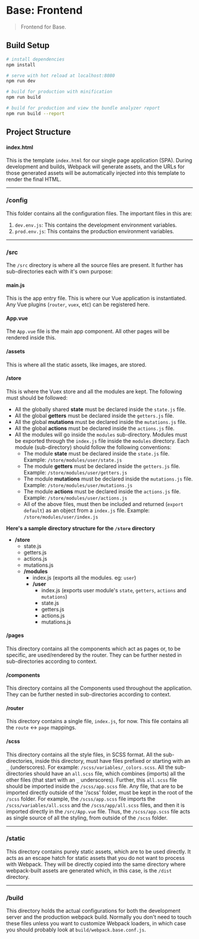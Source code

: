 # Base: Frontend

> Frontend for Base.

## Build Setup

``` bash
# install dependencies
npm install

# serve with hot reload at localhost:8080
npm run dev

# build for production with minification
npm run build

# build for production and view the bundle analyzer report
npm run build --report
```

## Project Structure

#### index.html
This is the template `index.html` for our single page application (SPA). During development and builds, Webpack will generate assets, and the URLs for those generated assets will be automatically injected into this template to render the final HTML.

-------------

### /config
This folder contains all the configuration files. The important files in this are: 
1. `dev.env.js`: This contains the development environment variables.
1. `prod.env.js`: This contains the production environment variables.

-------------

### /src
The `/src` directory is where all the source files are present. It further has sub-directories each with it's own purpose:

#### main.js
This is the app entry file. This is where our Vue application is instantiated. Any Vue plugins (`router`, `vuex`, etc) can be registered here.

#### App.vue
The `App.vue` file is the main app component. All other pages will be rendered inside this.

#### /assets
This is where all the static assets, like images, are stored.

#### /store
This is where the Vuex store and all the modules are kept. The following must should be followed:
- All the globally shared **state** must be declared inside the `state.js` file.
- All the global **getters** must be declared inside the `getters.js` file.
- All the global **mutations** must be declared inside the `mutations.js` file.
- All the global **actions** must be declared inside the `actions.js` file.
- All the modules will go inside the `modules` sub-directory. Modules must be exported through the `index.js` file inside the `modules` directory. Each module (sub-directory) should follow the following conventions:
  - The module **state** must be declared inside the `state.js` file. Example: `/store/modules/user/state.js`
  - The module **getters** must be declared inside the `getters.js` file. Example: `/store/modules/user/getters.js`
  - The module **mutations** must be declared inside the `mutations.js` file. Example: `/store/modules/user/mutations.js`
  - The module **actions** must be declared inside the `actions.js` file. Example: `/store/modules/user/actions.js`
  - All of the above files, must then be included and returned (`export default`) as an object from a `index.js` file. Example: `/store/modules/user/index.js`
  
**Here's a sample directory structure for the `/store` directory**
-  **/store**
    - state.js
    - getters.js
    - actions.js
    - mutations.js
    - **/modules**
      - index.js (exports all the modules. eg: `user`)
      - **/user**
        - index.js (exports user module's `state`, `getters`, `actions` and `mutations`)
        - state.js
        - getters.js
        - actions.js
        - mutations.js

#### /pages
This directory contains all the components which act as pages or, to be specific, are used/rendered by the router. They can be further nested in sub-directories according to context. 

#### /components
This directory contains all the Components used throughout the application. They can be further nested in sub-directories according to context.

#### /router
This directory contains a single file, `index.js`, for now. This file contains all the `route` <-> `page` mappings.

#### /scss
This directory contains all the style files, in SCSS format.
All the sub-directories, inside this directory, must have files prefixed or starting with an `_` (underscores). For example: `/scss/variables/_colors.scss`. All the sub-directories should have an `all.scss` file, which combines (imports) all the other files (that start with an `_` underscores). Further, this `all.scss` file should be imported inside the `/scss/app.scss` file. Any file, that are to be imported directly outside of the '/scss' folder, must be kept in the root of the `/scss` folder. For example, the `/scss/app.scss` file imports the `/scss/variables/all.scss` and the `/scss/app/all.scss` files, and then it is imported directly in the `/src/App.vue` file. Thus, the `/scss/app.scss` file acts as single source of all the styling, from outside of the `/scss` folder.  

-------------

### /static
This directory contains purely static assets, which are to be used directly. It acts as an escape hatch for static assets that you do not want to process with Webpack. They will be directly copied into the same directory where webpack-built assets are generated which, in this case, is the `/dist` directory.

-------------

### /build
This directory holds the actual configurations for both the development server and the production webpack build. Normally you don't need to touch these files unless you want to customize Webpack loaders, in which case you should probably look at `build/webpack.base.conf.js`.
